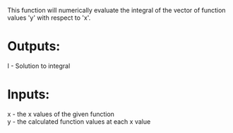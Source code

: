 This function will numerically evaluate the integral of the vector of function values 'y' with respect to 'x'.
# Outputs:
I - Solution to integral  
# Inputs:
x - the x values of the given function  
y - the calculated function values at each x value  
